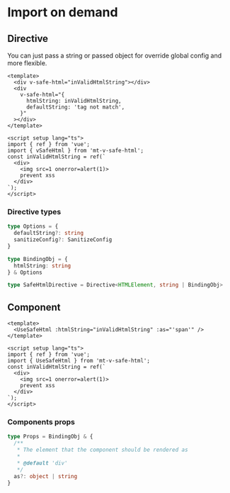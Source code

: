 # Import on demand

## Directive
You can just pass a string or passed object for override global config and more flexible.
```vue
<template>
  <div v-safe-html="inValidHtmlString"></div>
  <div
    v-safe-html="{
      htmlString: inValidHtmlString,
      defaultString: 'tag not match',
    }"
  ></div>
</template>

<script setup lang="ts">
import { ref } from 'vue';
import { vSafeHtml } from 'mt-v-safe-html';
const inValidHtmlString = ref(`
  <div>
    <img src=1 onerror=alert(1)>
    prevent xss
  </div>
`);
</script>

```

### Directive types
```ts
type Options = {
  defaultString?: string
  sanitizeConfig?: SanitizeConfig
}

type BindingObj = {
  htmlString: string
} & Options

type SafeHtmlDirective = Directive<HTMLElement, string | BindingObj>
```

## Component

```vue
<template>
  <UseSafeHtml :htmlString="inValidHtmlString" :as="'span'" />
</template>

<script setup lang="ts">
import { ref } from 'vue';
import { UseSafeHtml } from 'mt-v-safe-html';
const inValidHtmlString = ref(`
  <div>
    <img src=1 onerror=alert(1)>
    prevent xss
  </div>
`);
</script>

```

### Components props
```ts
type Props = BindingObj & {
  /**
   * The element that the component should be rendered as
   *
   * @default 'div'
   */
  as?: object | string
}
```
